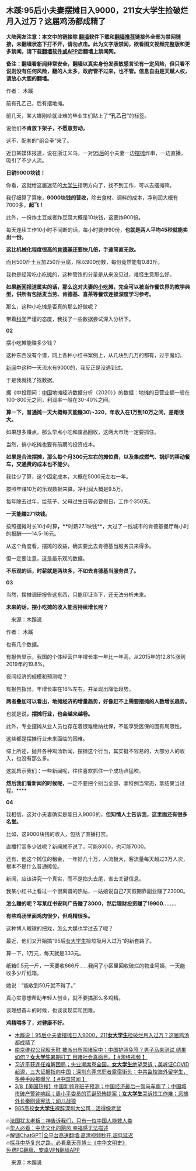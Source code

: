  <!-- 面包屑导航 --> <h2>木蹊:95后小夫妻摆摊日入9000，211女大学生捡破烂月入过万？这届鸡汤都成精了</h2> <p class="notice"><b>大陆网友注意：本文中的链接除 <a href="https://github.com/bannedbook/fanqiang" >翻墙</a>软件下载和<a href="https://github.com/killgcd/justmysocks/blob/master/README.md">翻墙推荐</a>链接外全部为禁网链接，未翻墙状态下打不开，请勿点击。此为文字版禁闻，欲看图文视频完整版和更多禁闻，请下载<a href="https://github.com/bannedbook/fanqiang">翻墙软件或APP</a>后翻墙上禁闻网。</p><p>备注：翻墙看新闻非常安全，翻墙以真实身份发表敏感言论有一定风险，但只看不说则没有任何风险，翻的人太多，政府管不过来，也不管。信息自由是天赋人权，请放心大胆的翻墙。</b></p>  <div class="entry"> <p>作者： 木蹊</p> <p>前有孔乙己，后有摆地摊。</p> <p>前几天，某大媒刚给就业难的毕业生们贴上了<strong>“孔乙己”</strong>的标签。</p> <p>说他们<strong>不肯放下架子，不愿意劳动。</strong></p> <p>这不，配套的“组合拳”来了。</p> <p>近日某媒体报道，说在浙江义乌，一对<a href="https://www.bannedbook.org/bnews/tag/95%E5%90%8E/" class="st_tag internal_tag" rel="tag" title="标签 95后 下的日志">95后</a>的小夫妻一边<a href="https://www.bannedbook.org/bnews/tag/%E6%91%86%E6%91%8A/" class="st_tag internal_tag" rel="tag" title="标签 摆摊 下的日志">摆摊</a>炸串，一边直播，吸引了不少人流。</p> <p><strong>日销9000块钱！</strong></p> <p>你看，这就给这届迷茫的<a href="https://www.bannedbook.org/bnews/tag/%e5%a4%a7%e5%ad%a6%e7%94%9f/" class="st_tag internal_tag" rel="tag" title="标签 大学生 下的日志">大学生</a>指明方向了，找不到工作，可以去摆摊嘛。</p> <p>我仔细算了算帐，<strong>9000块钱的营收，</strong>除去食材、调料的成本，净利润大概有7000多，<strong>起飞！</strong></p> <p><strong></strong></p> <p>此外，一份炸土豆或者炸豆腐大概是10块钱，这要炸900份。</p> <p>每天连续工作10小时不间断的话，每小时要炸90份，<strong>也就是两人平均45秒就能卖出一份。</strong></p> <p><strong>这比机械化程度很高的<a href="https://www.bannedbook.org/bnews/tag/%e8%82%af%e5%be%b7%e5%9f%ba/" class="st_tag internal_tag" rel="tag" title="标签 肯德基 下的日志">肯德基</a>还要快几倍，手速简直无敌。</strong></p> <p>而且500斤土豆加250斤豆腐，除以900份数，每份竟然能有0.83斤。</p> <p>我也是经常吃<a href="https://www.bannedbook.org/bnews/tag/%E5%B0%8F%E5%90%83%E6%91%8A/" class="st_tag internal_tag" rel="tag" title="标签 小吃摊 下的日志">小吃摊</a>的，这种管饱的分量是从来没见过，难怪生意那么好。</p> <p><strong>如果<span class='wp_keywordlink_affiliate'><a href="https://www.bannedbook.org/" title="新闻">新闻</a></span>报道属实的话，那么这对夫妻的<a href="https://www.bannedbook.org/bnews/tag/%e5%b0%8f%e5%90%83/" class="st_tag internal_tag" rel="tag" title="标签 小吃 下的日志">小吃</a>摊，完全可以被当作餐饮界的教学典型，供所有包括麦当劳、肯德基、喜茶等餐饮连锁深度学习参考。</strong></p> <p>那么，这种小吃摊是否真的那么好做呢？</p> <p>带着<span class='wp_keywordlink'><a href="https://www.bannedbook.org/forum11/topic309.html" title="禁片：“科学”的棍子" target="_blank">科学</a></span>严谨的态度，我找了一些数据尝试深入分析下。</p>  <p><strong>02</strong></p> <p>摆小吃摊能赚多少钱？</p> <p>这种东西没有个谱，网上各种小红书案例上，从几块到几万的都有，过于魔幻。</p> <p><a href="https://www.bannedbook.org/bnews/tag/%E6%96%B0%E9%97%BB/" class="st_tag internal_tag" rel="tag" title="标签 新闻 下的日志">新闻</a>中这种一天流水有9000的，我反正是没遇到过。</p> <p>于是我就找了找数据。</p> <p>据《中投顾问：<span class='wp_keywordlink_affiliate'><a href="https://www.bannedbook.org/" title="中国" target="_blank">中国</a></span>地摊经济数据分析（2020）》的数据：地摊的日营业额一般在100-800元之间，利润率一般在30-40%之间。</p> <p><strong>算一下，普通摊一天大概每天能赚30\~320，年收入在1万到10万之间，差距很大。</strong></p> <p>如果想多赚点，那么早点小吃和废品回收，这两大市场一定要抓住。</p> <p>当然，搞小吃摊也要有前期的投资成本。</p> <p><strong>如果是合法摆摊，那么每个月300元左右的摊位费，以及集成燃气、锅炉的移动餐车，交通费的成本也不能少。</strong></p> <p>我往少了算，这个固定成本，大概在5000元左右一年。</p> <p>按照年赚10万的乐观数据来算，净利润大概是9.5万。</p> <p>每年除去过年，给孩子、父母过生日等必要假日，工作个350天。</p> <p><strong>一天能赚271块钱。</strong></p> <p>按照摆摊时长10小时算<strong>，**</strong>时薪27.1块钱**，大过了一线城市的肯德基餐厅每小时的报酬——14.5-16元。</p> <p>从这个角度看，摆摊的收益，确实要比去肯德基当服务员来得多。</p> <p>但一定要注意，这是最乐观的数据。</p> <p><strong>不乐观的话，时薪就是两块多，不如去肯德基当服务员了。</strong></p>  <p><strong>03</strong></p> <p>当然，摆摊调研报告这东西，只能印证当下，还无法分析未来。</p> <p><strong>未来的话，摆小吃摊的收入能否持续增长呢？</strong></p> <p class="src-info">　来源：木蹊说 </p> <p>作者： 木蹊</p> <p>也有几个数据。</p> <p>有报告显示，我国的个体经营户年增长率一年比一年高，从2015年的12.8%涨到2019年的19.8%。</p> <p>夜间经济的规模和预测呢？</p> <p>有报告指出，年增长率在16%左右，并呈现出降低趋势。</p> <p><strong>两者叠加可以看出，地摊经济的增量趋势，好像赶不上需要摆摊的人数增长趋势。</strong></p> <p>也就是说<strong>，摆摊行业，也会越来越卷。</strong></p> <p>此外，专业摆摊从业人员也存在着很难缴纳社保，不能享受医保的固有局限性。</p> <p>这些都是摆摊行业未来面临的困难。</p> <p>综上所述，抛开各种鸡汤新闻，摆摊这个行当，其实挺不容易的，大部分人的收入，也没有那么多。</p> <p>这就启示我们：一些新闻呢，往往喜欢抓住一个成功点猛吹。</p> <p><strong>然后我们看新闻的时候呢，</strong>一定不要把个别当全部，拿特例当常态，拿结果当过程。****</p> <p><strong></strong></p> <p><strong>04</strong></p>  <p>我相信，这对小夫妻确实是能日入9000的，<strong>但知情人士告诉我，这里面还有很多名堂。</strong></p> <p>比如，这9000块钱的收入，包括了直播打赏。</p> <p>直播打赏多少钱呢？新闻就不说了，可能8000，也可能7000。</p> <p>还有，他这个摊位的租金，一年好几十万，人流极大，客流量每天超过3万人次，根本不是什么普通摊位。</p> <p>新闻，应该讲究一个真实，而不是掐头去尾，省去关键信息。</p> <p>我某小红书上看过一个很离谱的热帖，一姑娘说自己7天假期靠副业赚了23000。</p> <p><strong>怎么赚的呢？写某红书安利广告赚了3000，然后理财投资赚了19900……..</strong></p> <p><strong>有些鸡汤里面鸡肉很少，但鸡精很多。</strong></p> <p>这种博人眼球的把戏，怎么大媒也学过去了呢？</p> <p>最近，他们又开始搞“95后<a href="https://www.bannedbook.org/bnews/tag/%e5%a5%b3%e5%a4%a7%e5%ad%a6%e7%94%9f/" class="st_tag internal_tag" rel="tag" title="标签 女大学生 下的日志">女大学生</a>捡垃圾月入过万”的新套路了。</p> <p>算一下，1万元，每天就是333元。</p> <p>纸箱0.5元一斤，一天要收666斤……我问了小区里回收破烂的物业阿姨，一天能收多少斤纸箱。</p> <p>她说：“能收到50斤就不得了。”</p> <p>真心实意想帮助年轻人创业，就不要搞那么多鸡精。</p> <p>谈理想奋斗的时候，也谈谈现实和困难。</p> <p><strong>鸡精喂多了，对健康不好。</strong></p> <!--<div id="taboola-mid-1"></div>--><ul class='op-related-articles' title='相关阅读'> <li><a href='https://www.bannedbook.org/bnews/baitai/20230322/1863013.html' target='_blank'>木蹊说｜95后小夫妻摆摊日入9000，211<b>女大学生</b>捡破烂月入过万？这届鸡汤都成精了</a></li> <li><a href='https://www.bannedbook.org/bnews/bannedvideo/20230315/1860069.html' target='_blank'>南京维权公民殷天慰 被派出所围堵家中；中国护照免签？男子马来测试 结果如何？<b>女大学生</b>暑期打工 目睹社会真面目。【 #网络视频 】</a></li> <li><a href='https://www.bannedbook.org/bnews/bannedvideo/20230311/1858501.html' target='_blank'>习近平获连任难解困局；失业潮席卷全国，<b>女大学生</b>绝望哭诉；美听证COVID起源，三大证据指向中国；深圳东莞求职者露宿街头；中共监控海外留学生，多种手段被曝光【 #中国禁闻 】</a></li> <li><a href='https://www.bannedbook.org/bnews/bannedvideo/20230309/1857808.html' target='_blank'>3/8【美国热搜】中国新领导班子预测；中国经济最后一驾马车瘸了；中国城市破产警钟响起；周小平委员的荒诞恐怖提案；<b>女大学生</b>哭诉找工作难；恶搞外长秦刚读宪法；幼儿战狼</a></li> <li><a href='https://www.bannedbook.org/bnews/lifebaike/20230306/1856618.html' target='_blank'>985高校<b>女大学生</b>裸辞深圳大公司：活得像老鼠</a></li> </ul> <p class="texttj"> 🔥<a href="https://www.bannedbook.org/bnews/ssgc/20230219/1850782.html" target="_blank">法国犹太老板：神告诉我们，只有一位中国人能救人类</a><br/> 🔥<a href="https://www.bannedbook.org/bnews/comments/20220220/1694796.html" target="_blank">华人必看：中华文化的飓风 幸福感无法描述</a><br/> 🔥<a href="https://github.com/bannedbook/fanqiang/wiki/V2ray%E6%9C%BA%E5%9C%BA" target="_blank">解锁ChatGPT|全平台高速翻墙:高清视频秒开,超低延迟</a><br/> 🔥<a href="https://www.bannedbook.org/bnews/comments/20220808/1768773.html" target="_blank">探寻中华复兴之路，必看章天亮博士《中华文明史》</a><br/> <a href="https://github.com/bannedbook/fanqiang/wiki/%E7%A6%81%E9%97%BB%E7%BD%91%E5%AE%89%E5%8D%93%E7%BF%BB%E5%A2%99%E6%96%B0%E9%97%BBAPP" target="_blank">免费PC翻墙、安卓VPN翻墙APP</a><br/> </p><p class="src-info">　来源：木蹊说 </p> <a name='sharetosocial'></a> <div style="margin-bottom:5px;padding-bottom:5px;clear:both"> <div id="archive-pix-1" class="banner-ads"> <!-- AuctionX Display platform tag START --> <div id="27602x728x90x621x_ADSLOT1" clicktrack="%%CLICK_URL_ESC%%"></div>  <!-- AuctionX Display platform tag END --> </div> <div id="archive-pix-2" class="banner-ads"> <!-- AuctionX Display platform tag START --> <div id="27556x300x250x621x_ADSLOT1" clicktrack="%%CLICK_URL_ESC%%" style="margin:0 auto;text-align:center"></div>  <!-- AuctionX Display platform tag END --> </div> </div>  <div id="archive-pix-1" class="banner-ads"> <!-- AuctionX Display platform tag START --> <div id="27603x728x90x621x_ADSLOT1" clicktrack="%%CLICK_URL_ESC%%"></div>  <!-- AuctionX Display platform tag END --> </div> </div><!--END ENTRY--> 